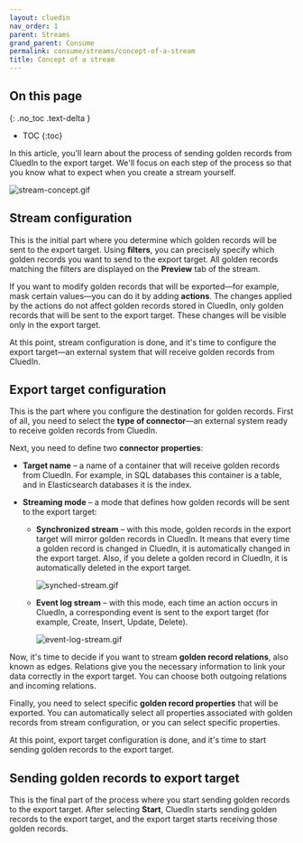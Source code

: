 ```yaml
---
layout: cluedin
nav_order: 1
parent: Streams
grand_parent: Consume
permalink: consume/streams/concept-of-a-stream
title: Concept of a stream
---
```

## On this page
{: .no_toc .text-delta }
- TOC
{:toc}

In this article, you'll learn about the process of sending golden records from CluedIn to the export target. We'll focus on each step of the process so that you know what to expect when you create a stream yourself.

![stream-concept.gif](../../assets/images/consume/streams/stream-concept.gif)

## Stream configuration

This is the initial part where you determine which golden records will be sent to the export target. Using **filters**, you can precisely specify which golden records you want to send to the export target. All golden records matching the filters are displayed on the **Preview** tab of the stream.

If you want to modify golden records that will be exported—for example, mask certain values—you can do it by adding **actions**. The changes applied by the actions do not affect golden records stored in CluedIn, only golden records that will be sent to the export target. These changes will be visible only in the export target.

At this point, stream configuration is done, and it's time to configure the export target—an external system that will receive golden records from CluedIn.

## Export target configuration

This is the part where you configure the destination for golden records. First of all, you need to select the **type of connector**—an external system ready to receive golden records from CluedIn. 

Next, you need to define two **connector properties**:

- **Target name** – a name of a container that will receive golden records from CluedIn. For example, in SQL databases this container is a table, and in Elasticsearch databases it is the index.

- **Streaming mode** – a mode that defines how golden records will be sent to the export target:

    - **Synchronized stream** – with this mode, golden records in the export target will mirror golden records in CluedIn. It means that every time a golden record is changed in CluedIn, it is automatically changed in the export target. Also, if you delete a golden record in CluedIn, it is automatically deleted in the export target.

        ![synched-stream.gif](../../assets/images/consume/streams/synched-stream.gif)

    - **Event log stream** – with this mode, each time an action occurs in CluedIn, a corresponding event is sent to the export target (for example, Create, Insert, Update, Delete).

        ![event-log-stream.gif](../../assets/images/consume/streams/event-log-stream.gif)

Now, it's time to decide if you want to stream **golden record relations**, also known as edges. Relations give you the necessary information to link your data correctly in the export target. You can choose both outgoing relations and incoming relations.

Finally, you need to select specific **golden record properties** that will be exported. You can automatically select all properties associated with golden records from stream configuration, or you can select specific properties.

At this point, export target configuration is done, and it's time to start sending golden records to the export target.

## Sending golden records to export target

This is the final part of the process where you start sending golden records to the export target. After selecting **Start**, CluedIn starts sending golden records to the export target, and the export target starts receiving those golden records. 